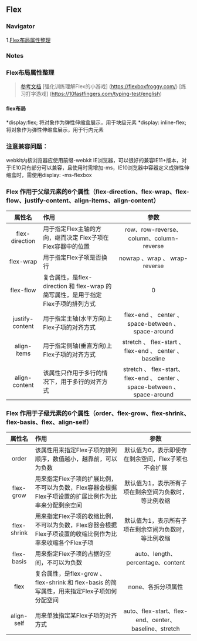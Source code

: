 ## Flex

### Navigator

1.[Flex布局属性整理](#Flex布局属性整理)





### Notes

### Flex布局属性整理
>[参考文档](https://juejin.im/post/591d74ad128fe1005cfc21cd)
>[强化训练理解Flex的小游戏] (https://flexboxfroggy.com/)
>[练习打字游戏] (https://10fastfingers.com/typing-test/english)

#### flex布局

*display:flex; 将对象作为弹性伸缩盒展示，用于块级元素
*display: inline-flex; 将对象作为弹性伸缩盒展示，用于行内元素

### 注意兼容问题：

webkit内核浏览器应使用前缀-webkit
IE浏览器，可以很好的兼容IE11+版本，对于IE10只有部分可以兼容，且使用时需增加-ms，IE10浏览器中容器定义成弹性伸缩盒时，需使用display: -ms-flexbox

### Flex 作用于父级元素的6个属性（flex-direction、flex-wrap、flex-flow、justify-content、align-items、align-content）

| 属性名        | 作用    |  参数  |
| :----:   | :-----  | :----: |
| flex-direction |用于指定Flex主轴的方向，继而决定 Flex子项在Flex容器中的位置 |   row、row-reverse、column、column-reverse    |
| flex-wrap        | 用于指定Flex子项是否换行      |   nowrap 、wrap 、 wrap-reverse    |
| flex-flow        | 复合属性，是flex-direction 和 flex-wrap 的简写属性，是用于指定Flex子项的排列方式      |   0    |
| justify-content        | 用于指定主轴(水平方向)上Flex子项的对齐方式     |   flex-end 、 center 、 space-between 、 space-around    |
| align-items        | 用于指定侧轴(垂直方向)上Flex子项的对齐方式      |   stretch 、 flex-start 、 flex-end 、 center 、 baseline    |
| align-content        | 该属性只作用于多行的情况下，用于多行的对齐方式      |   stretch 、 flex-start、 flex-end 、 center 、 space-between 、 space-around    |
 

### Flex 作用于子级元素的6个属性（order、flex-grow、flex-shrink、flex-basis、flex、align-self）

| 属性名        | 作用    |  参数  |
| :----:   | :-----  | :----: |
|order |该属性用来指定Flex子项的排列顺序，数值越小，越靠前，可以为负数 |   默认值为0，表示即使存在剩余空间，Flex子项也不会扩展    |
| flex-grow | 用来指定Flex子项的扩展比例，不可以为负数，Flex容器会根据Flex子项设置的扩展比例作为比率来分配剩余空间 |   默认值为1，表示所有子项在剩余空间为负数时，等比例收缩    |
| flex-shrink | 用来指定Flex子项的收缩比例，不可以为负数，Flex容器会根据Flex子项设置的收缩比例作为比率来收缩各个Flex子项 | 默认值为1，表示所有子项在剩余空间为负数时，等比例收缩 |
| flex-basis | 用来指定Flex子项的占据的空间，不可以为负数 | auto、length、percentage、content |
| flex | 复合属性，是flex-grow 、 flex-shrink 和 flex-basis 的简写属性，用来指定Flex子项如何分配空间 | none、各拆分项属性 |
| align-self  | 用来单独指定某Flex子项的对齐方式 | auto、flex-start、flex-end、center、baseline、stretch |


